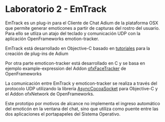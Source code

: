 Laboratorio 2 - EmTrack
=======

EmTrack es un plug-in para el Cliente de Chat Adium de la plataforma OSX que permite generar emoticones a partir de capturas del rostro del usuario. Para ello se utliza un atajo del teclado y comunicación UDP con la aplicación OpenFrameworks emotion-tracker.

EmTrack está desarrollado en Objective-C basado en [tutoriales](https://trac.adium.im/wiki/CreatingPlugins) para la creación de plug-ins de Adium

Por otra parte emoticon-tracker está desarrollado en C y se basa en ejemplo example-expression del Addon [ofxFaceTracker](https://github.com/kylemcdonald/ofxFaceTracker) de OpenFrameworks

La comunicación entre EmTrack y emoticon-tracker se realiza a través del protocolo UDP utilizando la librería [AsyncCocoaSocket](https://github.com/robbiehanson/CocoaAsyncSocket) para Objective-C y el Addon ofxNetwork de OpenFrameworks.

Este prototipo por motivos de alcance no implementa el ingreso automático del emoticón en la ventana del chat, sino que utiliza como puente entre las dos aplicaciones el portapapeles del Sistema Operativo.



